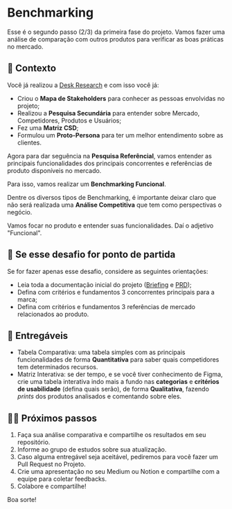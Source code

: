 # Benchmarking

Esse é o segundo passo (2/3) da primeira fase do projeto. Vamos fazer uma análise de comparação com outros produtos para verificar as boas práticas no mercado.

## 📙 Contexto

Você já realizou a [Desk Research](1-1-desk-research.md) e com isso você já:
* Criou o **Mapa de Stakeholders** para conhecer as pessoas envolvidas no projeto;
* Realizou a **Pesquisa Secundária** para entender sobre Mercado, Competidores, Produtos e Usuários;
* Fez uma **Matriz CSD**;
* Formulou um **Proto-Persona** para ter um melhor entendimento sobre as clientes.

Agora para dar seguência na **Pesquisa Referêncial**, vamos entender as principais funcionalidades dos principais concorrentes e referências de produto disponíveis no mercado.

Para isso, vamos realizar um **Benchmarking Funcional**.

Dentre os diversos tipos de Benchmarking, é importante deixar claro que não será realizada uma **Análise Competitiva** que tem como perspectivas o negócio.

Vamos focar no produto e entender suas funcionalidades. Daí o adjetivo "Funcional".

## 🚨 Se esse desafio for ponto de partida

Se for fazer apenas esse desafio, considere as seguintes orientações:

* Leia toda a documentação inicial do projeto ([Briefing](../docs/Atletika-Briefing.pdf) e [PRD](../docs/Atletika-PRD.pdf));
* Defina com critérios e fundamentos 3 concorrentes principais para a marca;
* Defina com critérios e fundamentos 3 referências de mercado relacionados ao produto.

## 🎁 Entregáveis

* Tabela Comparativa: uma tabela simples com as principais funcionalidades de forma **Quantitativa** para saber quais competidores tem determinados recursos.
* Matriz Interativa: se der tempo, e se você tiver conhecimento de Figma, crie uma tabela interativa indo mais a fundo nas **categorias** e **critérios de usabilidade** (defina quais serão), de forma **Qualitativa**, fazendo *prints* dos produtos analisados e comentando sobre eles.

## 🤸‍♀️ Próximos passos

1. Faça sua análise comparativa e compartilhe os resultados em seu repositório.
2. Informe ao grupo de estudos sobre sua atualização.
3. Caso alguma entregável seja aceitável, pediremos para você fazer um Pull Request no Projeto.
4. Crie uma apresentação no seu Medium ou Notion e compartilhe com a equipe para coletar feedbacks.
5. Colabore e compartilhe!

Boa sorte!
